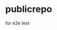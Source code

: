 # publicrepo
for e2e test











































































































































































































































































































































































































































































































































































































































































































































































































































































































































































































































































































































































































































































































































































































































































































































































































































































































































































































































































































































































































































































































































































































































































































































